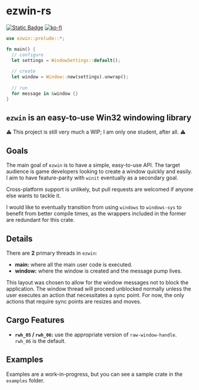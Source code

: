 # ezwin-rs

[![Static Badge](https://img.shields.io/badge/crates.io-ezwin?style=for-the-badge&color=E5AB37)](https://crates.io/crates/ezwin)
[![ko-fi](https://ko-fi.com/img/githubbutton_sm.svg)](https://ko-fi.com/R6R8PGIU6)

```rust
use ezwin::prelude::*;

fn main() {
  // configure
  let settings = WindowSettings::default();
  
  // create
  let window = Window::new(settings).unwrap();
  
  // run
  for message in &window {}
}
```

## `ezwin` is an easy-to-use Win32 windowing library

⚠️ This project is still very much a WIP; I am only one student, after all. ⚠️

## Goals

The main goal of `ezwin` is to have a simple, easy-to-use API. The target audience is game developers looking to create
a window quickly and easily. I aim to have feature-parity with `winit` eventually as a secondary goal. 

Cross-platform support is unlikely, but pull requests are welcomed if anyone else wants to tackle it. 

I would like to eventually transition from using `windows` to `windows-sys` to benefit from better compile times, 
as the wrappers included in the former are redundant for this crate.

## Details

There are **2** primary threads in `ezwin`:

* **main:** where all the main user code is executed.
* **window:** where the window is created and the message pump lives.

This layout was chosen to allow for the window messages not to block the application. The window thread will proceed
unblocked normally unless the user executes an action that necessitates a sync point. For now, the only actions that
require sync points are resizes and moves.

## Cargo Features

* **`rwh_05` / `rwh_06`:** use the appropriate version of `raw-window-handle`. `rwh_06` is the default.

## Examples

Examples are a work-in-progress, but you can see a sample crate in the `examples` folder.
